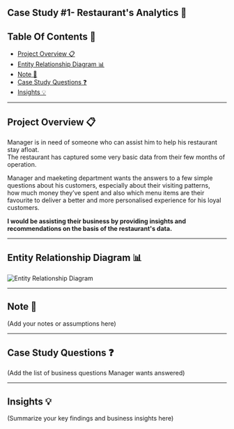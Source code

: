 ## Case Study #1- Restaurant's Analytics 🍱

## Table Of Contents 🍜
- [Project Overview 📋](#project-overview-📋)
- [Entity Relationship Diagram 📊](#entity-relationship-diagram-📊)
- [Note 📝](#note-📝)
- [Case Study Questions ❓](#case-study-questions-❓)
- [Insights 💡](#insights-💡)

---

## Project Overview 📋  
Manager is in need of someone who can assist him to help his restaurant stay afloat.  
The restaurant has captured some very basic data from their few months of operation.

Manager and maeketing department wants the answers to a few simple questions about his customers, especially about their visiting patterns,  
how much money they’ve spent and also which menu items are their favourite to deliver a better and more personalised experience for his loyal customers.

**I would be assisting their business by providing insights and recommendations on the basis of the restaurant's data.**

---

## Entity Relationship Diagram 📊

![Entity Relationship Diagram](images/ERD.png)  
<!-- Replace 'images/ERD.png' with the correct path to your ERD image -->

---

## Note 📝
(Add your notes or assumptions here)

---

## Case Study Questions ❓
(Add the list of business questions Manager wants answered)

---

## Insights 💡
(Summarize your key findings and business insights here)
